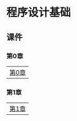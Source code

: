 # 程序设计基础

## 课件

### 第0章

|    |
| ---- |
|[第0章](./CourseWare/CProgChapters/cpchapter-0.html)|

### 第1章

|    | 
| ---- |
|[第1章](./CourseWare/CProgChapters/cpchapter-1.html)|
